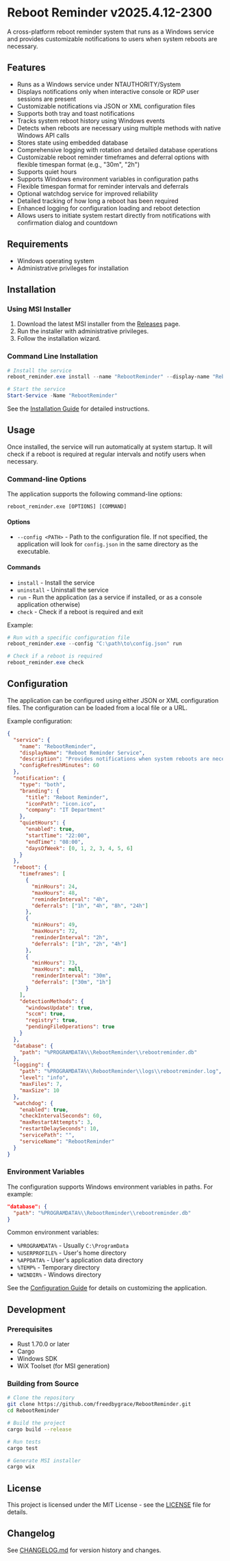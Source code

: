 # Reboot Reminder v2025.4.12-2300

A cross-platform reboot reminder system that runs as a Windows service and provides customizable notifications to users when system reboots are necessary.

## Features

- Runs as a Windows service under NTAUTHORITY/System
- Displays notifications only when interactive console or RDP user sessions are present
- Customizable notifications via JSON or XML configuration files
- Supports both tray and toast notifications
- Tracks system reboot history using Windows events
- Detects when reboots are necessary using multiple methods with native Windows API calls
- Stores state using embedded database
- Comprehensive logging with rotation and detailed database operations
- Customizable reboot reminder timeframes and deferral options with flexible timespan format (e.g., "30m", "2h")
- Supports quiet hours
- Supports Windows environment variables in configuration paths
- Flexible timespan format for reminder intervals and deferrals
- Optional watchdog service for improved reliability
- Detailed tracking of how long a reboot has been required
- Enhanced logging for configuration loading and reboot detection
- Allows users to initiate system restart directly from notifications with confirmation dialog and countdown

## Requirements

- Windows operating system
- Administrative privileges for installation

## Installation

### Using MSI Installer

1. Download the latest MSI installer from the [Releases](https://github.com/freedbygrace/RebootReminder/releases) page.
2. Run the installer with administrative privileges.
3. Follow the installation wizard.

### Command Line Installation

```powershell
# Install the service
reboot_reminder.exe install --name "RebootReminder" --display-name "Reboot Reminder Service" --description "Provides notifications when system reboots are necessary"

# Start the service
Start-Service -Name "RebootReminder"
```

See the [Installation Guide](docs/INSTALLATION.md) for detailed instructions.

## Usage

Once installed, the service will run automatically at system startup. It will check if a reboot is required at regular intervals and notify users when necessary.

### Command-line Options

The application supports the following command-line options:

```
reboot_reminder.exe [OPTIONS] [COMMAND]
```

#### Options

- `--config <PATH>` - Path to the configuration file. If not specified, the application will look for `config.json` in the same directory as the executable.

#### Commands

- `install` - Install the service
- `uninstall` - Uninstall the service
- `run` - Run the application (as a service if installed, or as a console application otherwise)
- `check` - Check if a reboot is required and exit

Example:

```powershell
# Run with a specific configuration file
reboot_reminder.exe --config "C:\path\to\config.json" run

# Check if a reboot is required
reboot_reminder.exe check
```

## Configuration

The application can be configured using either JSON or XML configuration files. The configuration can be loaded from a local file or a URL.

Example configuration:

```json
{
  "service": {
    "name": "RebootReminder",
    "displayName": "Reboot Reminder Service",
    "description": "Provides notifications when system reboots are necessary",
    "configRefreshMinutes": 60
  },
  "notification": {
    "type": "both",
    "branding": {
      "title": "Reboot Reminder",
      "iconPath": "icon.ico",
      "company": "IT Department"
    },
    "quietHours": {
      "enabled": true,
      "startTime": "22:00",
      "endTime": "08:00",
      "daysOfWeek": [0, 1, 2, 3, 4, 5, 6]
    }
  },
  "reboot": {
    "timeframes": [
      {
        "minHours": 24,
        "maxHours": 48,
        "reminderInterval": "4h",
        "deferrals": ["1h", "4h", "8h", "24h"]
      },
      {
        "minHours": 49,
        "maxHours": 72,
        "reminderInterval": "2h",
        "deferrals": ["1h", "2h", "4h"]
      },
      {
        "minHours": 73,
        "maxHours": null,
        "reminderInterval": "30m",
        "deferrals": ["30m", "1h"]
      }
    ],
    "detectionMethods": {
      "windowsUpdate": true,
      "sccm": true,
      "registry": true,
      "pendingFileOperations": true
    }
  },
  "database": {
    "path": "%PROGRAMDATA%\\RebootReminder\\rebootreminder.db"
  },
  "logging": {
    "path": "%PROGRAMDATA%\\RebootReminder\\logs\\rebootreminder.log",
    "level": "info",
    "maxFiles": 7,
    "maxSize": 10
  },
  "watchdog": {
    "enabled": true,
    "checkIntervalSeconds": 60,
    "maxRestartAttempts": 3,
    "restartDelaySeconds": 10,
    "servicePath": "",
    "serviceName": "RebootReminder"
  }
}
```

### Environment Variables

The configuration supports Windows environment variables in paths. For example:

```json
"database": {
  "path": "%PROGRAMDATA%\\RebootReminder\\rebootreminder.db"
}
```

Common environment variables:

- `%PROGRAMDATA%` - Usually `C:\ProgramData`
- `%USERPROFILE%` - User's home directory
- `%APPDATA%` - User's application data directory
- `%TEMP%` - Temporary directory
- `%WINDIR%` - Windows directory

See the [Configuration Guide](docs/CONFIGURATION.md) for details on customizing the application.

## Development

### Prerequisites

- Rust 1.70.0 or later
- Cargo
- Windows SDK
- WiX Toolset (for MSI generation)

### Building from Source

```bash
# Clone the repository
git clone https://github.com/freedbygrace/RebootReminder.git
cd RebootReminder

# Build the project
cargo build --release

# Run tests
cargo test

# Generate MSI installer
cargo wix
```

## License

This project is licensed under the MIT License - see the [LICENSE](LICENSE) file for details.

## Changelog

See [CHANGELOG.md](CHANGELOG.md) for version history and changes.
